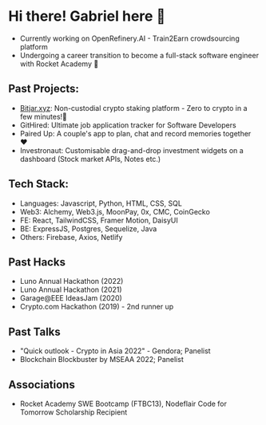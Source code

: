 # Hi there! Gabriel here 👋

- Currently working on OpenRefinery.AI - Train2Earn crowdsourcing platform
- Undergoing a career transition to become a full-stack software engineer with Rocket Academy 🚀

## Past Projects:
- [Bitjar.xyz](bitjar.xyz): Non-custodial crypto staking platform - Zero to crypto in a few minutes!🚀
- GitHired: Ultimate job application tracker for Software Developers
- Paired Up: A couple's app to plan, chat and record memories together ❤️
- Investronaut: Customisable drag-and-drop investment widgets on a dashboard (Stock market APIs, Notes etc.)

## Tech Stack:
- Languages: Javascript, Python, HTML, CSS, SQL
- Web3: Alchemy, Web3.js, MoonPay, 0x, CMC, CoinGecko
- FE: React, TailwindCSS, Framer Motion, DaisyUI
- BE: ExpressJS, Postgres, Sequelize, Java
- Others: Firebase, Axios, Netlify

## Past Hacks
- Luno Annual Hackathon (2022)
- Luno Annual Hackathon (2021)
- Garage@EEE IdeasJam (2020)
- Crypto.com Hackathon (2019) - 2nd runner up

## Past Talks
- "Quick outlook - Crypto in Asia 2022" - Gendora; Panelist
- Blockchain Blockbuster by MSEAA 2022; Panelist

## Associations
- Rocket Academy SWE Bootcamp (FTBC13), Nodeflair Code for Tomorrow Scholarship Recipient
<!--
**gbrllim/gbrllim** is a ✨ _special_ ✨ repository because its `README.md` (this file) appears on your GitHub profile.

Here are some ideas to get you started:

- 🔭 I’m currently working on ...
- 🌱 I’m currently learning ...
- 👯 I’m looking to collaborate on ...
- 🤔 I’m looking for help with ...
- 💬 Ask me about ...
- 📫 How to reach me: ...
- 😄 Pronouns: ...
- ⚡ Fun fact: ...
-->
